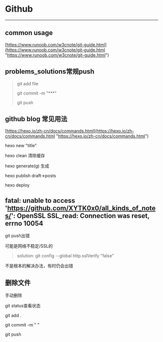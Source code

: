 # Github
----------
## common usage
[https://www.runoob.com/w3cnote/git-guide.html](https://www.runoob.com/w3cnote/git-guide.html "https://www.runoob.com/w3cnote/git-guide.html")


## problems_solutions常规push
> git add file
> 
> git commit -m "***"
> 
> git push


## github blog 常见用法
[https://hexo.io/zh-cn/docs/commands.html](https://hexo.io/zh-cn/docs/commands.html "https://hexo.io/zh-cn/docs/commands.html")

hexo new "title"

hexo clean 清除缓存

hexo generate(g) 生成

hexo publish   draft->posts

hexo deploy


## fatal: unable to access 'https://github.com/XYTK0x0/all_kinds_of_notes/': OpenSSL SSL_read: Connection was reset, errno 10054

git push出错

可能是网络不稳定/SSL的

> solution: git config --global http.sslVerify "false"

不是根本的解决办法，有时仍会出错

## 删除文件

手动删除

git status查看状态

git add .

git commit -m " "

git push